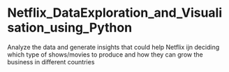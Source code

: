 # Netflix_DataExploration_and_Visualisation_using_Python
Analyze the data and generate insights that could help Netflix ijn deciding which type of shows/movies to produce and how they can grow the business in different countries
